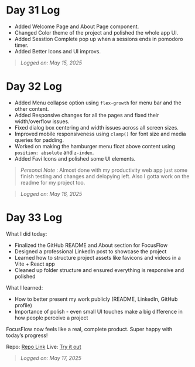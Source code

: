 # Day 31 Log

- Added Welcome Page and About Page component.
- Changed Color theme of the project and polished the whole app UI.
- Added Sesstion Complete pop up when a sessions ends in pomodoro timer.
- Added Better Icons and UI improvs.

> *Logged on: May 15, 2025*

# Day 32 Log

- Added Menu collapse option using `flex-growth` for menu bar and the other content. 
- Added Responsive changes for all the pages and fixed their width/overflow issues.
- Fixed dialog box centering and width issues across all screen sizes.
- Improved mobile responsiveness using `clamp()` for font size and media queries for padding.
- Worked on making the hamburger menu float above content using `position: absolute` and `z-index`.
- Added Favi Icons and polished some UI elements.

> *Personal Note* : Almost done with my productivity web app just some finish testing and changes and delopying left. Also I gotta work on the readme for my project too.

> *Logged on: May 16, 2025*

# Day 33 Log

What I did today:

- Finalized the GitHub README and About section for FocusFlow
- Designed a professional LinkedIn post to showcase the project
- Learned how to structure project assets like favicons and videos in a Vite + React app
- Cleaned up folder structure and ensured everything is responsive and polished

What I learned:

- How to better present my work publicly (README, LinkedIn, GitHub profile)
- Importance of polish - even small UI touches make a big difference in how people perceive a project

FocusFlow now feels like a real, complete product. Super happy with today’s progress!

Repo: [Repo Link](https://github.com/dipanshu447/Focus-flow)
Live: [Try it out](https://focus-flow-taupe-three.vercel.app/)

> *Logged on: May 17, 2025*